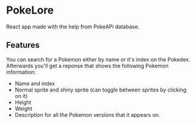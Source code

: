 # PokeLore
React app made with the help from PokeAPi database.

## Features
You can search for a Pokemon either by name or it's index on the Pokedex.
Afterwards you'll get a reponse that shows the following Pokemon information: 
- Name and index
- Normal sprite and shiny sprite (can toggle between sprites by clicking on it)
- Height
- Weight
- Description for all the Pokemon versions that it appears on.
